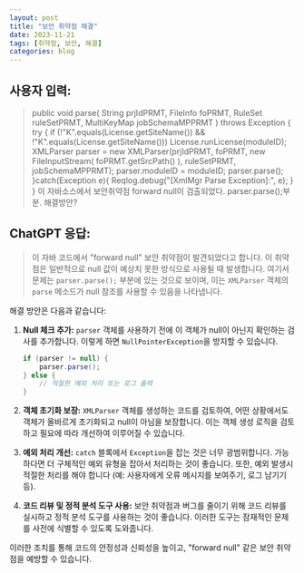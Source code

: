 ```yaml
---
layout: post
title: "보안 취약점 해결"
date: 2023-11-21
tags: [취약점, 보안, 해결]
categories: blog
---
```


## 사용자 입력:
> 	public void parse( String prjIdPRMT, FileInfo foPRMT, RuleSet ruleSetPRMT, MultiKeyMap jobSchemaMPPRMT ) throws Exception
	{
		try
		{
			if (!"K".equals(License.getSiteName()) && !"K".equals(License.getSiteName())) License.runLicense(moduleID);
	    	XMLParser parser = new XMLParser(prjIdPRMT, foPRMT, new FileInputStream( foPRMT.getSrcPath() ), ruleSetPRMT, jobSchemaMPPRMT);
			parser.moduleID = moduleID;	
			parser.parse();
		}catch(Exception e){
			Reqlog.debug("[XmlMgr Parse Exception]:", e);
		}
    }  이 자바소스에서 보안취약점 forward null이 검출되었다. parser.parse();부분. 해결방안?

## ChatGPT 응답:
> 이 자바 코드에서 "forward null" 보안 취약점이 발견되었다고 합니다. 이 취약점은 일반적으로 null 값이 예상치 못한 방식으로 사용될 때 발생합니다. 여기서 문제는 `parser.parse();` 부분에 있는 것으로 보이며, 이는 `XMLParser` 객체의 `parse` 메소드가 null 참조를 사용할 수 있음을 나타냅니다.

해결 방안은 다음과 같습니다:

1. **Null 체크 추가:** `parser` 객체를 사용하기 전에 이 객체가 null이 아닌지 확인하는 검사를 추가합니다. 이렇게 하면 `NullPointerException`을 방지할 수 있습니다.

   ```java
   if (parser != null) {
       parser.parse();
   } else {
       // 적절한 예외 처리 또는 로그 출력
   }
   ```

2. **객체 초기화 보장:** `XMLParser` 객체를 생성하는 코드를 검토하여, 어떤 상황에서도 객체가 올바르게 초기화되고 null이 아님을 보장합니다. 이는 객체 생성 로직을 검토하고 필요에 따라 개선하여 이루어질 수 있습니다.

3. **예외 처리 개선:** `catch` 블록에서 `Exception`을 잡는 것은 너무 광범위합니다. 가능하다면 더 구체적인 예외 유형을 잡아서 처리하는 것이 좋습니다. 또한, 예외 발생시 적절한 처리를 해야 합니다 (예: 사용자에게 오류 메시지를 보여주기, 로그 남기기 등).

4. **코드 리뷰 및 정적 분석 도구 사용:** 보안 취약점과 버그를 줄이기 위해 코드 리뷰를 실시하고 정적 분석 도구를 사용하는 것이 좋습니다. 이러한 도구는 잠재적인 문제를 사전에 식별할 수 있도록 도와줍니다.

이러한 조치를 통해 코드의 안정성과 신뢰성을 높이고, "forward null" 같은 보안 취약점을 예방할 수 있습니다.

